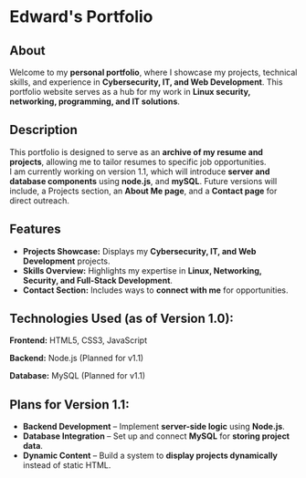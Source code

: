 # Edward's Portfolio

## About
Welcome to my **personal portfolio**, where I showcase my projects, technical skills, and experience in **Cybersecurity, IT, and Web Development**. This portfolio website serves as a hub for my work in **Linux security, networking, programming, and IT solutions**. 

## Description
This portfolio is designed to serve as an **archive of my resume and projects**, allowing me to tailor resumes to specific job opportunities.  
I am currently working on version 1.1, which will introduce **server and database components** using **node.js**, and **mySQL**. Future versions will include, a Projects section, an **About Me page**, and a **Contact page** for direct outreach.   

## Features  
- **Projects Showcase:** Displays my **Cybersecurity, IT, and Web Development** projects.  
- **Skills Overview:** Highlights my expertise in **Linux, Networking, Security, and Full-Stack Development**.  
- **Contact Section:** Includes ways to **connect with me** for opportunities. 

## Technologies Used (as of Version 1.0):
**Frontend:** HTML5, CSS3, JavaScript

**Backend:** Node.js (Planned for v1.1)

**Database:** MySQL (Planned for v1.1)


## Plans for Version 1.1:
- **Backend Development** – Implement **server-side logic** using **Node.js**.  
- **Database Integration** – Set up and connect **MySQL** for **storing project data**.  
- **Dynamic Content** – Build a system to **display projects dynamically** instead of static HTML.  

